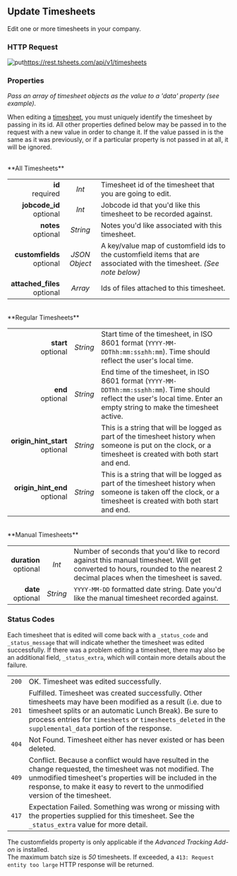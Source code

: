 ## Update Timesheets

Edit one or more timesheets in your company.

### HTTP Request

<img src="../../images/put.png" alt="put"/><api>https://rest.tsheets.com/api/v1/timesheets</api>

### Properties
_Pass an array of timesheet objects as the value to a 'data' property (see example)._

When editing a [timesheet](#the-timesheet-object), you must uniquely identify the timesheet by passing in its id. All other properties defined below may be passed in to the request with a new value in order to change it. If the value passed in is the same as it was previously, or if a particular property is not passed in at all, it will be ignored.

<br/>
**All Timesheets**

|                |             |             |
| -------------: | :---------: | ----------- |
| **id**<br/>required | _Int_ | Timesheet id of the timesheet that you are going to edit. |
| **jobcode_id**<br/>optional | _Int_ | Jobcode id that you'd like this timesheet to be recorded against. |
| **notes**<br/>optional | _String_ | Notes you'd like associated with this timesheet. |
| **customfields**<br/>optional | _JSON Object_ | A key/value map of customfield ids to the customfield items that are associated with the timesheet. _(See note below)_ |
| **attached_files**<br/>optional | _Array_ | Ids of files attached to this timesheet. |

<br/>
**Regular Timesheets**

|                |             |             |
| -------------: | :---------: | ----------- |
| **start**<br/>optional | _String_ | Start time of the timesheet, in ISO 8601 format (`YYYY-MM-DDThh:mm:ss±hh:mm`). Time should reflect the user's local time. |
| **end**<br/>optional | _String_ | End time of the timesheet, in ISO 8601 format (`YYYY-MM-DDThh:mm:ss±hh:mm`). Time should reflect the user's local time. Enter an empty string to make the timesheet active. |
| **origin_hint_start**<br/>optional | _String_ | This is a string that will be logged as part of the timesheet history when someone is put on the clock, or a timesheet is created with both start and end. |
| **origin_hint_end**<br/>optional | _String_ | This is a string that will be logged as part of the timesheet history when someone is taken off the clock, or a timesheet is created with both start and end. |

<br/>
**Manual Timesheets**

|                |             |             |
| -------------: | :---------: | ----------- |
| **duration**<br/>optional | _Int_ | Number of seconds that you'd like to record against this manual timesheet. Will get converted to hours, rounded to the nearest 2 decimal places when the timesheet is saved. |
| **date**<br/>optional | _String_ | `YYYY-MM-DD` formatted date string. Date you'd like the manual timesheet recorded against. |

### Status Codes
Each timesheet that is edited will come back with a `_status_code` and `_status_message` that will indicate whether the timesheet was edited successfully. If there was a problem editing a timesheet, there may also be an additional field, `_status_extra`, which will contain more details about the failure.

|         |          |
| :-----: | :------- |
| <code class="level200">200</code> | OK. Timesheet was edited successfully. |
| <code class="level200">201</code> | Fulfilled. Timesheet was created successfully. Other timesheets may have been modified as a result (i.e. due to timesheet splits or an automatic Lunch Break). Be sure to process entries for `timesheets` or `timesheets_deleted` in the `supplemental_data` portion of the response. |
| <code class="level400">404</code> | Not Found. Timesheet either has never existed or has been deleted. |
| <code class="level400">409</code> | Conflict. Because a conflict would have resulted in the change requested, the timesheet was not modified. The unmodified timesheet's properties will be included in the response, to make it easy to revert to the unmodified version of the timesheet. |
| <code class="level400">417</code> | Expectation Failed. Something was wrong or missing with the properties supplied for this timesheet. See the `_status_extra` value for more detail. |

<aside class="notice">
The customfields property is only applicable if the <i>Advanced Tracking Add-on</i> is installed.
</aside>

<aside class="notice">
The maximum batch size is <i>50</i> timesheets. If exceeded, a <code class="standout">413: Request entity too large</code> HTTP response will be returned.
</aside>

